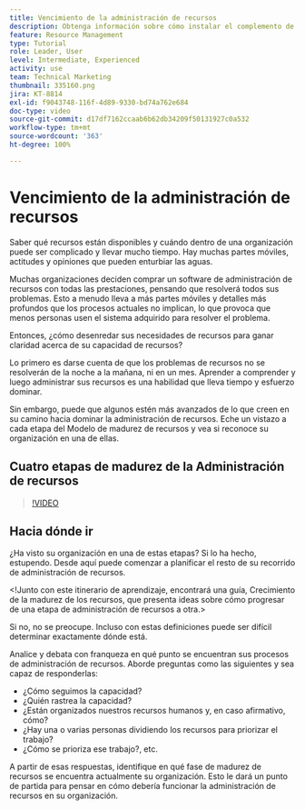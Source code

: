 ```yaml
---
title: Vencimiento de la administración de recursos
description: Obtenga información sobre cómo instalar el complemento de Microsoft Outlook
feature: Resource Management
type: Tutorial
role: Leader, User
level: Intermediate, Experienced
activity: use
team: Technical Marketing
thumbnail: 335160.png
jira: KT-8814
exl-id: f9043748-116f-4d89-9330-bd74a762e684
doc-type: video
source-git-commit: d17df7162ccaab6b62db34209f50131927c0a532
workflow-type: tm+mt
source-wordcount: '363'
ht-degree: 100%

---
```


# Vencimiento de la administración de recursos

Saber qué recursos están disponibles y cuándo dentro de una organización puede ser complicado y llevar mucho tiempo. Hay muchas partes móviles, actitudes y opiniones que pueden enturbiar las aguas.

Muchas organizaciones deciden comprar un software de administración de recursos con todas las prestaciones, pensando que resolverá todos sus problemas. Esto a menudo lleva a más partes móviles y detalles más profundos que los procesos actuales no implican, lo que provoca que menos personas usen el sistema adquirido para resolver el problema.

Entonces, ¿cómo desenredar sus necesidades de recursos para ganar claridad acerca de su capacidad de recursos?

Lo primero es darse cuenta de que los problemas de recursos no se resolverán de la noche a la mañana, ni en un mes. Aprender a comprender y luego administrar sus recursos es una habilidad que lleva tiempo y esfuerzo dominar.

Sin embargo, puede que algunos estén más avanzados de lo que creen en su camino hacia dominar la administración de recursos. Eche un vistazo a cada etapa del Modelo de madurez de recursos y vea si reconoce su organización en una de ellas.

## Cuatro etapas de madurez de la Administración de recursos

>[!VIDEO](https://video.tv.adobe.com/v/3420160/?quality=12&learn=on&enablevpops&captions=spa)


## Hacia dónde ir

¿Ha visto su organización en una de estas etapas? Si lo ha hecho, estupendo. Desde aquí puede comenzar a planificar el resto de su recorrido de administración de recursos.

&lt;!Junto con este itinerario de aprendizaje, encontrará una guía, Crecimiento de la madurez de los recursos, que presenta ideas sobre cómo progresar de una etapa de administración de recursos a otra.&gt;

Si no, no se preocupe. Incluso con estas definiciones puede ser difícil determinar exactamente dónde está.

Analice y debata con franqueza en qué punto se encuentran sus procesos de administración de recursos. Aborde preguntas como las siguientes y sea capaz de responderlas:

* ¿Cómo seguimos la capacidad?
* ¿Quién rastrea la capacidad?
* ¿Están organizados nuestros recursos humanos y, en caso afirmativo, cómo?
* ¿Hay una o varias personas dividiendo los recursos para priorizar el trabajo?
* ¿Cómo se prioriza ese trabajo?, etc.

A partir de esas respuestas, identifique en qué fase de madurez de recursos se encuentra actualmente su organización. Esto le dará un punto de partida para pensar en cómo debería funcionar la administración de recursos en su organización.
